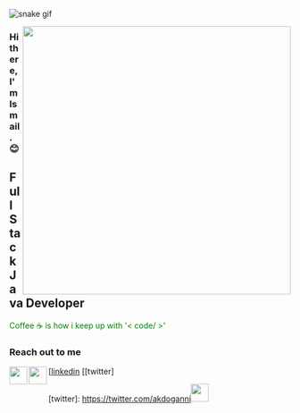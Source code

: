 ![snake gif](https://github.com/akdogani/akdogani/blob/output/github-contribution-grid-snake.gif)

<img src="https://media.giphy.com/media/bGgsc5mWoryfgKBx1u/giphy.gif" align="right" width="480" height="480">

### Hi there, I'm Ismail. :blush:

## Full Stack Java Developer 

<font color="green"> Coffee :coffee: is how i keep up with '< code/ >' </font>


### Reach out to me

  
[<img height="32" width="32" src="https://unpkg.com/simple-icons@v7/icons/linkedin.svg" align="left" />[linkedin]
[<img height="32" width="32" src="https://unpkg.com/simple-icons@v7/icons/twitter.svg" align="left" />[twitter]
  
[linkedin]: https://www.linkedin.com/in/ismail-akdogan-662401163/
[twitter]: https://twitter.com/akdoganni<img height="32" width="32" src="https://unpkg.com/simple-icons@v7/icons/[ICON SLUG].svg" />
